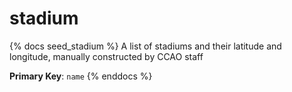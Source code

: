 # stadium

{% docs seed_stadium %}
A list of stadiums and their latitude and longitude, manually constructed
by CCAO staff

**Primary Key**: `name`
{% enddocs %}